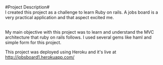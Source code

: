 #Project Description#<br>
I created this project as a challenge to learn Ruby on rails. A jobs board is a very practical application and that aspect excited me. <br><br>

My main objective with this project was to learn and understand the MVC architecture that ruby on rails follows. I used several gems like haml and simple form for this project.<br>

This project was deployed using Heroku and it's live at http://jobsboard1.herokuapp.com/
